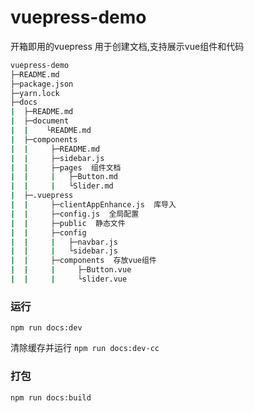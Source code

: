 # vuepress-demo

开箱即用的vuepress
用于创建文档,支持展示vue组件和代码

```bash
vuepress-demo
├─README.md
├─package.json
├─yarn.lock
├─docs
|  ├─README.md
|  ├─document
|  |    └README.md
|  ├─components
|  |     ├─README.md
|  |     ├─sidebar.js
|  |     ├─pages  组件文档
|  |     |   ├─Button.md 
|  |     |   └Slider.md
|  ├─.vuepress
|  |     ├─clientAppEnhance.js  库导入
|  |     ├─config.js  全局配置
|  |     ├─public  静态文件
|  |     ├─config
|  |     |   ├─navbar.js
|  |     |   └sidebar.js
|  |     ├─components  存放vue组件
|  |     |     ├─Button.vue
|  |     |     └slider.vue
```

### 运行
<code>npm run docs:dev</code>

清除缓存并运行
<code>npm run docs:dev-cc</code>


### 打包
<code>npm run docs:build</code>

